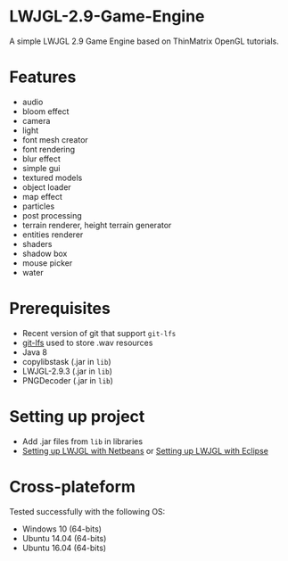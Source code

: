# LWJGL-2.9-Game-Engine

A simple LWJGL 2.9 Game Engine based on ThinMatrix OpenGL tutorials.

# Features

* audio
* bloom effect
* camera
* light
* font mesh creator
* font rendering
* blur effect
* simple gui
* textured models
* object loader
* map effect
* particles
* post processing
* terrain renderer, height terrain generator
* entities renderer
* shaders
* shadow box
* mouse picker
* water

# Prerequisites

* Recent version of git that support `git-lfs`
* [git-lfs](https://git-lfs.github.com/) used to store .wav resources
* Java 8
* copylibstask (.jar in `lib`)
* LWJGL-2.9.3 (.jar in `lib`)
* PNGDecoder (.jar in `lib`)

# Setting up project

* Add .jar files from `lib` in libraries
* [Setting up LWJGL with Netbeans](http://wiki.lwjgl.org/wiki/Setting_Up_LWJGL_with_NetBeans.html) or [Setting up LWJGL with Eclipse](http://wiki.lwjgl.org/wiki/Setting_Up_LWJGL_with_Eclipse.html)

# Cross-plateform

Tested successfully with the following OS:

* Windows 10 (64-bits)
* Ubuntu 14.04 (64-bits)
* Ubuntu 16.04 (64-bits)